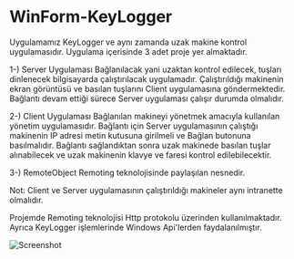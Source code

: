 # WinForm-KeyLogger

Uygulamamız KeyLogger ve aynı zamanda uzak makine kontrol uygulamasıdır. Uygulama içerisinde 3 adet proje yer almaktadır.

1-) Server Uygulaması 
    Bağlanılacak yani uzaktan kontrol edilecek, tuşları dinlenecek bilgisayarda çalıştırılacak uygulamadır. Çalıştırıldığı makinenin ekran görüntüsü ve basılan tuşlarını 
    Client uygulamasına göndermektedir. Bağlantı devam ettiği sürece Server uygulaması çalışır durumda olmalıdır.
    
2-) Client Uygulaması
    Bağlanılan makineyi yönetmek amacıyla kullanılan yönetim uygulamasıdır. Bağlantı için Server uygulamasının çalıştığı makinenin IP adresi metin kutusuna girilmeli ve 
    Bağlan butonuna basılmalıdır. Bağlantı sağlandıktan sonra uzak makinede basılan tuşlar alınabilecek ve uzak makinenin klavye ve faresi kontrol edilebilecektir.
    
3-) RemoteObject
    Remoting teknolojisinde paylaşılan nesnedir.
    
Not: Client ve Server uygulamasının çalıştırıldığı makineler aynı intranette olmalıdır.
    
Projemde Remoting teknolojisi Http protokolu üzerinden kullanılmaktadır. Ayrıca KeyLogger işlemlerinde Windows Api'lerden faydalanılmıştır.


![Screenshot](http://www.ibrahimarac.com/gitimages/keylogger/keylogger-1.png)
